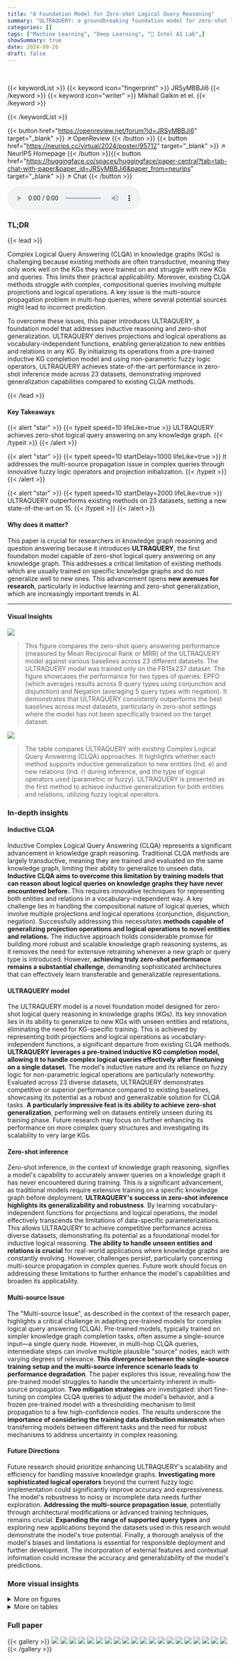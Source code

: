```yaml
---
title: "A Foundation Model for Zero-shot Logical Query Reasoning"
summary: "ULTRAQUERY: a groundbreaking foundation model for zero-shot logical query reasoning on any knowledge graph, surpassing existing methods' limitations."
categories: []
tags: ["Machine Learning", "Deep Learning", "🏢 Intel AI Lab",]
showSummary: true
date: 2024-09-26
draft: false
---
```


<br>

{{< keywordList >}}
{{< keyword icon="fingerprint" >}} JRSyMBBJi6 {{< /keyword >}}
{{< keyword icon="writer" >}} Mikhail Galkin et el. {{< /keyword >}}
 
{{< /keywordList >}}

{{< button href="https://openreview.net/forum?id=JRSyMBBJi6" target="_blank" >}}
↗ OpenReview
{{< /button >}}
{{< button href="https://neurips.cc/virtual/2024/poster/95712" target="_blank" >}}
↗ NeurIPS Homepage
{{< /button >}}{{< button href="https://huggingface.co/spaces/huggingface/paper-central?tab=tab-chat-with-paper&paper_id=JRSyMBBJi6&paper_from=neurips" target="_blank" >}}
↗ Chat
{{< /button >}}



<audio controls>
    <source src="https://ai-paper-reviewer.com/JRSyMBBJi6/podcast.wav" type="audio/wav">
    Your browser does not support the audio element.
</audio>


### TL;DR


{{< lead >}}

Complex Logical Query Answering (CLQA) in knowledge graphs (KGs) is challenging because existing methods are often transductive, meaning they only work well on the KGs they were trained on and struggle with new KGs and queries. This limits their practical applicability.  Moreover, existing CLQA methods struggle with complex, compositional queries involving multiple projections and logical operations.  A key issue is the multi-source propagation problem in multi-hop queries, where several potential sources might lead to incorrect prediction.

To overcome these issues, this paper introduces ULTRAQUERY, a foundation model that addresses inductive reasoning and zero-shot generalization.  ULTRAQUERY derives projections and logical operations as vocabulary-independent functions, enabling generalization to new entities and relations in any KG. By initializing its operations from a pre-trained inductive KG completion model and using non-parametric fuzzy logic operators, ULTRAQUERY achieves state-of-the-art performance in zero-shot inference mode across 23 datasets, demonstrating improved generalization capabilities compared to existing CLQA methods.

{{< /lead >}}


#### Key Takeaways

{{< alert "star" >}}
{{< typeit speed=10 lifeLike=true >}} ULTRAQUERY achieves zero-shot logical query answering on any knowledge graph. {{< /typeit >}}
{{< /alert >}}

{{< alert "star" >}}
{{< typeit speed=10 startDelay=1000 lifeLike=true >}} It addresses the multi-source propagation issue in complex queries through innovative fuzzy logic operators and projection initialization. {{< /typeit >}}
{{< /alert >}}

{{< alert "star" >}}
{{< typeit speed=10 startDelay=2000 lifeLike=true >}} ULTRAQUERY outperforms existing methods on 23 datasets, setting a new state-of-the-art on 15. {{< /typeit >}}
{{< /alert >}}

#### Why does it matter?
This paper is crucial for researchers in knowledge graph reasoning and question answering because it introduces **ULTRAQUERY**, the first foundation model capable of zero-shot logical query answering on any knowledge graph.  This addresses a critical limitation of existing methods which are usually trained on specific knowledge graphs and do not generalize well to new ones.  This advancement opens **new avenues for research**, particularly in inductive learning and zero-shot generalization, which are increasingly important trends in AI.

------
#### Visual Insights



![](https://ai-paper-reviewer.com/JRSyMBBJi6/figures_0_1.jpg)

> This figure compares the zero-shot query answering performance (measured by Mean Reciprocal Rank or MRR) of the ULTRAQUERY model against various baselines across 23 different datasets.  The ULTRAQUERY model was trained only on the FB15k237 dataset. The figure showcases the performance for two types of queries: EPFO (which averages results across 9 query types using conjunction and disjunction) and Negation (averaging 5 query types with negation).  It demonstrates that ULTRAQUERY consistently outperforms the best baselines across most datasets, particularly in zero-shot settings where the model has not been specifically trained on the target dataset.





![](https://ai-paper-reviewer.com/JRSyMBBJi6/tables_2_1.jpg)

> The table compares ULTRAQUERY with existing Complex Logical Query Answering (CLQA) approaches.  It highlights whether each method supports inductive generalization to new entities (Ind. e) and new relations (Ind. r) during inference, and the type of logical operators used (parametric or fuzzy). ULTRAQUERY is presented as the first method to achieve inductive generalization for both entities and relations, utilizing fuzzy logical operators.





### In-depth insights


#### Inductive CLQA
Inductive Complex Logical Query Answering (CLQA) represents a significant advancement in knowledge graph reasoning.  Traditional CLQA methods are largely transductive, meaning they are trained and evaluated on the same knowledge graph, limiting their ability to generalize to unseen data. **Inductive CLQA aims to overcome this limitation by training models that can reason about logical queries on knowledge graphs they have never encountered before.** This requires innovative techniques for representing both entities and relations in a vocabulary-independent way.  A key challenge lies in handling the compositional nature of logical queries, which involve multiple projections and logical operations (conjunction, disjunction, negation).  Successfully addressing this necessitates **methods capable of generalizing projection operations and logical operations to novel entities and relations.**  The inductive approach holds considerable promise for building more robust and scalable knowledge graph reasoning systems, as it removes the need for extensive retraining whenever a new graph or query type is introduced. However,  **achieving truly zero-shot performance remains a substantial challenge**, demanding sophisticated architectures that can effectively learn transferable and generalizable representations.

#### ULTRAQUERY model
The ULTRAQUERY model is a novel foundation model designed for zero-shot logical query reasoning in knowledge graphs (KGs). Its key innovation lies in its ability to generalize to new KGs with unseen entities and relations, eliminating the need for KG-specific training. This is achieved by representing both projections and logical operations as vocabulary-independent functions, a significant departure from existing CLQA methods. **ULTRAQUERY leverages a pre-trained inductive KG completion model, allowing it to handle complex logical queries effectively after finetuning on a single dataset.**  The model's inductive nature and its reliance on fuzzy logic for non-parametric logical operations are particularly noteworthy.  Evaluated across 23 diverse datasets, ULTRAQUERY demonstrates competitive or superior performance compared to existing baselines, showcasing its potential as a robust and generalizable solution for CLQA tasks.  **A particularly impressive feat is its ability to achieve zero-shot generalization**, performing well on datasets entirely unseen during its training phase.  Future research may focus on further enhancing its performance on more complex query structures and investigating its scalability to very large KGs.

#### Zero-shot inference
Zero-shot inference, in the context of knowledge graph reasoning, signifies a model's capability to accurately answer queries on a knowledge graph it has never encountered during training. This is a significant advancement, as traditional models require extensive training on a specific knowledge graph before deployment.  **ULTRAQUERY's success in zero-shot inference highlights its generalizability and robustness**. By learning vocabulary-independent functions for projections and logical operations, the model effectively transcends the limitations of data-specific parameterizations. This allows ULTRAQUERY to achieve competitive performance across diverse datasets, demonstrating its potential as a foundational model for inductive logical reasoning. **The ability to handle unseen entities and relations is crucial** for real-world applications where knowledge graphs are constantly evolving.  However, challenges persist, particularly concerning multi-source propagation in complex queries. Future work should focus on addressing these limitations to further enhance the model's capabilities and broaden its applicability.

#### Multi-source Issue
The "Multi-source Issue", as described in the context of the research paper, highlights a critical challenge in adapting pre-trained models for complex logical query answering (CLQA).  Pre-trained models, typically trained on simpler knowledge graph completion tasks, often assume a single-source input—a single query node. However, in multi-hop CLQA queries, intermediate steps can involve multiple plausible "source" nodes, each with varying degrees of relevance.  **This divergence between the single-source training setup and the multi-source inference scenario leads to performance degradation**. The paper explores this issue, revealing how the pre-trained model struggles to handle the uncertainty inherent in multi-source propagation.  **Two mitigation strategies** are investigated: short fine-tuning on complex CLQA queries to adjust the model's behavior, and a frozen pre-trained model with a thresholding mechanism to limit propagation to a few high-confidence nodes. The results underscore the **importance of considering the training data distribution mismatch** when transferring models between different tasks and the need for robust mechanisms to address uncertainty in complex reasoning.

#### Future Directions
Future research should prioritize enhancing ULTRAQUERY's scalability and efficiency for handling massive knowledge graphs.  **Investigating more sophisticated logical operators** beyond the current fuzzy logic implementation could significantly improve accuracy and expressiveness.  The model's robustness to noisy or incomplete data needs further exploration.  **Addressing the multi-source propagation issue**, potentially through architectural modifications or advanced training techniques, remains crucial.  **Expanding the range of supported query types** and exploring new applications beyond the datasets used in this research would demonstrate the model's true potential.  Finally, a thorough analysis of the model's biases and limitations is essential for responsible deployment and further development.  The incorporation of external features and contextual information could increase the accuracy and generalizability of the model's predictions.


### More visual insights

<details>
<summary>More on figures
</summary>


![](https://ai-paper-reviewer.com/JRSyMBBJi6/figures_1_1.jpg)

> This figure illustrates the inductive logical query answering setup.  It shows two knowledge graphs: a training graph and an inference graph.  The key difference is that the training and inference graphs have different entities and relations.  The goal is to design a single model, ULTRAQUERY, capable of answering logical queries on both graphs without any retraining or fine-tuning on the inference graph, thus demonstrating zero-shot generalization.


![](https://ai-paper-reviewer.com/JRSyMBBJi6/figures_4_1.jpg)

> This figure illustrates how ULTRAQUERY answers complex logical queries.  Panel (a) shows the process, using inductive parametric projection operators and non-parametric logical operators (fuzzy logics) to score entities and aggregate results across multiple relations. Panel (b) highlights the 'multi-source propagation' problem, showing how pre-trained models struggle with complex queries where multiple nodes could potentially be sources for further propagation.


![](https://ai-paper-reviewer.com/JRSyMBBJi6/figures_7_1.jpg)

> The figure shows a bar chart comparing the Mean Reciprocal Rank (MRR) of a single ULTRAQUERY model (trained on one dataset) against various baselines across 23 datasets.  The baselines were trained specifically for each dataset.  ULTRAQUERY achieves competitive or better performance than existing methods, particularly excelling on 15 of the datasets.  The chart also breaks down performance into EPFO (existential positive first-order logic, averaging 9 query types) and Negation (averaging 5 query types).


![](https://ai-paper-reviewer.com/JRSyMBBJi6/figures_8_1.jpg)

> This figure compares the zero-shot query answering performance (measured by Mean Reciprocal Rank or MRR) of the ULTRAQUERY model against various baselines across 23 datasets.  The ULTRAQUERY model is trained only once, on a single dataset (FB15k237), and then tested on the other 22 datasets without further training.  The baselines are trained specifically on each dataset. The figure showcases the MRR for two types of queries: EPFO (average of 9 query types using conjunction and disjunction operators) and Negation (average of 5 query types using negation).  ULTRAQUERY demonstrates competitive or better performance compared to these specialized baselines across the datasets, outperforming them on average and achieving state-of-the-art results on 15 datasets. Ablation studies using ULTRAQUERY LP (a simplified version) are also included for comparison.


![](https://ai-paper-reviewer.com/JRSyMBBJi6/figures_8_2.jpg)

> This figure presents a bar chart comparing the zero-shot query answering performance (measured by Mean Reciprocal Rank or MRR) of the ULTRAQUERY model against various baselines across 23 different datasets.  The ULTRAQUERY model is trained only on a single dataset (FB15k237) before being evaluated on the remaining 22 datasets in zero-shot mode.  The chart showcases the model's performance on average across 9 different query types involving conjunction and disjunction (EPFO) and on average across 5 query types involving negation.  The results demonstrate that the single ULTRAQUERY model consistently outperforms the baselines (which are trained on each dataset individually) across most datasets.


![](https://ai-paper-reviewer.com/JRSyMBBJi6/figures_17_1.jpg)

> This figure compares the zero-shot query answering performance of the ULTRAQUERY model against several baselines across 23 different datasets.  The ULTRAQUERY model was trained only on the FB15k237 dataset.  The results are shown in terms of Mean Reciprocal Rank (MRR), a higher MRR indicating better performance.  The figure also breaks down the performance into two categories of queries: EPFO (average of 9 query types using conjunction and disjunction operators) and Negation (average of 5 query types using negation).  On average, the single ULTRAQUERY model outperforms the best baselines (which were trained specifically on each dataset).


</details>




<details>
<summary>More on tables
</summary>


![](https://ai-paper-reviewer.com/JRSyMBBJi6/tables_7_1.jpg)
> This table presents a comparison of the zero-shot inference performance of ULTRAQUERY and its ablated version (ULTRAQUERY LP) against the best-performing baselines across 23 datasets.  It breaks down the results by dataset type (transductive, inductive (e), and inductive (e,r)), showing mean reciprocal rank (MRR) and Hits@10 for EPFO (average of 9 query types) and negation (average of 5 query types).  ULTRAQUERY was fully trained on one dataset, while ULTRAQUERY LP only underwent pre-training for KG completion. The 'no thrs.' variant of ULTRAQUERY LP omits score thresholding during inference.  The table highlights the zero-shot capability of ULTRAQUERY, which is trained on only one dataset but tested on many more.

![](https://ai-paper-reviewer.com/JRSyMBBJi6/tables_9_1.jpg)
> This table presents the results of a zero-shot inference experiment using the ULTRAQUERY model trained on different numbers of datasets (1, 2, and 3).  It shows the mean reciprocal rank (MRR) and Hits@10 metrics for both EPFO (average of 9 query types) and negation queries (average of 5 query types) across 20 inductive datasets (11 inductive (e, r) and 9 inductive (e)). The bold values highlight the best performance achieved with training on 2 datasets, indicating that training the model on two datasets gives better performance in this specific experiment.

![](https://ai-paper-reviewer.com/JRSyMBBJi6/tables_13_1.jpg)
> This table presents the zero-shot inference results of the ULTRAQUERY model and its ablated version (ULTRAQUERY LP) on 23 different datasets.  It compares their performance to the best reported baselines for each dataset.  The table breaks down the results by dataset type (transductive, inductive (e), inductive (e,r)) and shows the Mean Reciprocal Rank (MRR) and Hits@10 metrics for both EPFO (average of 9 query types) and negation queries (average of 5 query types).  It highlights that ULTRAQUERY, trained on a single transductive dataset, achieves competitive or better performance than the best baselines, which are specifically trained on each dataset. ULTRAQUERY LP, a pre-trained model with a scoring thresholding technique, also shows results but with a different performance profile.

![](https://ai-paper-reviewer.com/JRSyMBBJi6/tables_13_2.jpg)
> This table presents a comparison of the zero-shot inference performance of ULTRAQUERY and its ablated version (ULTRAQUERY LP) against the best-performing baselines on 23 datasets.  It breaks down the results by dataset type (transductive, inductive (e), and inductive (e,r)) and shows Mean Reciprocal Rank (MRR) and Hits@10 for both EPFO (average of 9 query types) and negation queries (average of 5 query types).  ULTRAQUERY was trained on a single transductive dataset (FB15k237), while ULTRAQUERY LP used a pre-trained model without further training.  The table highlights the zero-shot capability of ULTRAQUERY by comparing its performance to baselines that were specifically trained on each dataset.  The 'no thrs.' column refers to a variation of ULTRAQUERY LP that does not employ score thresholding.

![](https://ai-paper-reviewer.com/JRSyMBBJi6/tables_13_3.jpg)
> This table presents a comparison of the zero-shot inference performance of ULTRAQUERY and its ablated version (ULTRAQUERY LP) against the best-performing baselines on 23 different datasets.  It breaks down the results by dataset type (transductive, inductive (e), and inductive (e,r)), showing Mean Reciprocal Rank (MRR) and Hits@10 for both EPFO (average of 9 query types) and negation queries (average of 5 query types).  The table highlights ULTRAQUERY's zero-shot capability by training it on only one dataset (FB15k237) and then testing it on the others.  ULTRAQUERY LP uses a pre-trained model without further training, and a 'no thrs.' version is also included for comparison.

![](https://ai-paper-reviewer.com/JRSyMBBJi6/tables_14_1.jpg)
> This table presents a comparison of the zero-shot inference performance of ULTRAQUERY and its ablated version, ULTRAQUERY LP, against the best-reported baselines across 23 datasets.  The datasets are categorized into transductive, inductive (e), and inductive (e,r) groups.  ULTRAQUERY was trained on a single transductive dataset, while ULTRAQUERY LP only underwent pre-training for KG completion.  The table shows MRR and Hits@10 metrics for EPFO (average of 9 query types) and negation queries (average of 5 query types).  It highlights the differences in performance based on training methodology and thresholding techniques.

![](https://ai-paper-reviewer.com/JRSyMBBJi6/tables_14_2.jpg)
> This table presents a comparison of the zero-shot inference performance of ULTRAQUERY and its ablated version (ULTRAQUERY LP) against the best-performing baselines on 23 different datasets.  It highlights the performance across various types of datasets (transductive, inductive (e), and inductive (e,r)), showcasing the effectiveness of ULTRAQUERY even without training on the target datasets. The table also shows the impact of score thresholding in ULTRAQUERY LP.

![](https://ai-paper-reviewer.com/JRSyMBBJi6/tables_14_3.jpg)
> This table presents a comparison of the zero-shot performance of the ULTRAQUERY model and its ablated version (ULTRAQUERY LP) against state-of-the-art baselines across 23 datasets.  It breaks down the results by dataset type (transductive, inductive (e), and inductive (e,r)) and query type (EPFO average and negation average), showing mean reciprocal rank (MRR) and hits@10.  The training methodology for each model (ULTRAQUERY trained on FB15k237, ULTRAQUERY LP pre-trained only) and the baseline training methods are also specified to highlight the zero-shot nature of the ULTRAQUERY evaluation.

![](https://ai-paper-reviewer.com/JRSyMBBJi6/tables_16_1.jpg)
> This table presents a comparison of the zero-shot inference performance of ULTRAQUERY and its ablated version (ULTRAQUERY LP) against the best-performing baselines on 23 datasets.  It highlights the performance across three dataset categories: transductive, inductive (e), and inductive (e,r).  The table shows that ULTRAQUERY, trained only on one dataset, achieves competitive or better performance than the baselines which are specifically trained on each dataset. It also illustrates the impact of score thresholding on ULTRAQUERY LP's performance.

![](https://ai-paper-reviewer.com/JRSyMBBJi6/tables_16_2.jpg)
> This table presents a comparison of the zero-shot inference performance of ULTRAQUERY and its ablated version (ULTRAQUERY LP) against the best-performing baselines on 23 different datasets.  It highlights the performance on three dataset categories: transductive, inductive (e), and inductive (e,r).  The table shows MRR and Hits@10 scores for EPFO (average of 9 query types) and Negation (average of 5 query types) queries.  ULTRAQUERY was trained on a single transductive dataset (FB15k237), while ULTRAQUERY LP utilized a pre-trained model without further training. The table demonstrates the effectiveness of ULTRAQUERY's zero-shot generalization capabilities across diverse KG datasets.

</details>




### Full paper

{{< gallery >}}
<img src="https://ai-paper-reviewer.com/JRSyMBBJi6/1.png" class="grid-w50 md:grid-w33 xl:grid-w25" />
<img src="https://ai-paper-reviewer.com/JRSyMBBJi6/2.png" class="grid-w50 md:grid-w33 xl:grid-w25" />
<img src="https://ai-paper-reviewer.com/JRSyMBBJi6/3.png" class="grid-w50 md:grid-w33 xl:grid-w25" />
<img src="https://ai-paper-reviewer.com/JRSyMBBJi6/4.png" class="grid-w50 md:grid-w33 xl:grid-w25" />
<img src="https://ai-paper-reviewer.com/JRSyMBBJi6/5.png" class="grid-w50 md:grid-w33 xl:grid-w25" />
<img src="https://ai-paper-reviewer.com/JRSyMBBJi6/6.png" class="grid-w50 md:grid-w33 xl:grid-w25" />
<img src="https://ai-paper-reviewer.com/JRSyMBBJi6/7.png" class="grid-w50 md:grid-w33 xl:grid-w25" />
<img src="https://ai-paper-reviewer.com/JRSyMBBJi6/8.png" class="grid-w50 md:grid-w33 xl:grid-w25" />
<img src="https://ai-paper-reviewer.com/JRSyMBBJi6/9.png" class="grid-w50 md:grid-w33 xl:grid-w25" />
<img src="https://ai-paper-reviewer.com/JRSyMBBJi6/10.png" class="grid-w50 md:grid-w33 xl:grid-w25" />
<img src="https://ai-paper-reviewer.com/JRSyMBBJi6/11.png" class="grid-w50 md:grid-w33 xl:grid-w25" />
<img src="https://ai-paper-reviewer.com/JRSyMBBJi6/12.png" class="grid-w50 md:grid-w33 xl:grid-w25" />
<img src="https://ai-paper-reviewer.com/JRSyMBBJi6/13.png" class="grid-w50 md:grid-w33 xl:grid-w25" />
<img src="https://ai-paper-reviewer.com/JRSyMBBJi6/14.png" class="grid-w50 md:grid-w33 xl:grid-w25" />
<img src="https://ai-paper-reviewer.com/JRSyMBBJi6/15.png" class="grid-w50 md:grid-w33 xl:grid-w25" />
<img src="https://ai-paper-reviewer.com/JRSyMBBJi6/16.png" class="grid-w50 md:grid-w33 xl:grid-w25" />
<img src="https://ai-paper-reviewer.com/JRSyMBBJi6/17.png" class="grid-w50 md:grid-w33 xl:grid-w25" />
<img src="https://ai-paper-reviewer.com/JRSyMBBJi6/18.png" class="grid-w50 md:grid-w33 xl:grid-w25" />
<img src="https://ai-paper-reviewer.com/JRSyMBBJi6/19.png" class="grid-w50 md:grid-w33 xl:grid-w25" />
<img src="https://ai-paper-reviewer.com/JRSyMBBJi6/20.png" class="grid-w50 md:grid-w33 xl:grid-w25" />
{{< /gallery >}}
